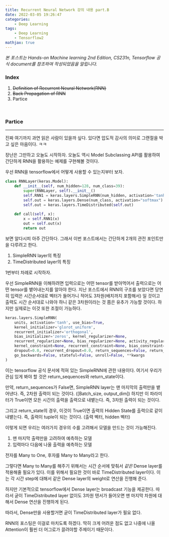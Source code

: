 ```yaml
---
title: Recurrent Neural Network 강의 내용 part.B
date: 2022-03-05 19:26:47
categories: 
    - Deep Learning
tags: 
    - Deep Learning
    - Tensorflow2
mathjax: true
---
```


*본 포스트는 Hands-on Machine learning 2nd Edition, CS231n, Tensorflow 공식 document를 참조하여 작성되었음을 알립니다.*

### Index  
  
1. ~~Definition of Recurrent Neural Network(RNN)~~
2. ~~Back Propagation of RNN~~
3. Partice

<br>

### Partice

-------------------------------------------------------

진짜 여기까지 과연 읽은 사람이 있을까 싶다. 있다면 압도적 감사의 의미로 그랜절을 박고 싶은 마음이다. ㅋㅋ 

장난은 그만하고 오늘도 시작하자. 오늘도 역시 Model Subclassing API를 활용하여 간단하게 RNN을 활용하는 예제를 구현해볼 것이다.

우선 RNN을 tensorflow에서 어떻게 사용할 수 있는지부터 보자.

```python
class RNNLayer(keras.Model):
    def __init__(self, num_hidden=128, num_class=39):
        super(RNNLayer, self).__init__()
        self.RNN1 = keras.layers.SimpleRNN(num_hidden, activation='tanh', return_sequences=True)
        self.out = keras.layers.Dense(num_class, activation="softmax")
        self.out = keras.layers.TimeDistributed(self.out)
        
    def call(self, x):
        x = self.RNN1(x)
        out = self.out(x)
        return out
```

보면 알다시피 아주 간단하다. 그래서 이번 포스트에서는 간단하게 2개의 관전 포인트만을 다루려고 한다.

1. SimpleRNN layer의 특징
2. TimeDistributed layer의 특징

1번부터 차례로 시작하자.

우선 SimpleRNN을 이해하려면 입력으로는 어떤 tensor를 받아먹어서 출력으로는 어떤 tensor를 뱉어내는지를 알아야 한다.
지난 포스트에서 RNN의 구조를 보았다면 당연히 입력은 시간순서대로 벡터가 들어가니 적어도 3차원(배치까지 포함해서) 일 것이고 출력도 시간 순서대로 나와야 하니 같은 3차원이라는 것 쯤은 유추가 가능할 것이다. 하지만 실제로는 이것 또한 조절이 가능하다.

```python
keras.layers.SimpleRNN(
    units, activation='tanh', use_bias=True,
    kernel_initializer='glorot_uniform',
    recurrent_initializer='orthogonal',
    bias_initializer='zeros', kernel_regularizer=None,
    recurrent_regularizer=None, bias_regularizer=None, activity_regularizer=None,
    kernel_constraint=None, recurrent_constraint=None, bias_constraint=None,
    dropout=0.0, recurrent_dropout=0.0, return_sequences=False, return_state=False,
    go_backwards=False, stateful=False, unroll=False, **kwargs
)
```

이는 tensorflow 공식 문서에 적혀 있는 SimpleRNN에 관한 내용이다. 여기서 우리가 관심 있게 봐야 할 것은 return_sequences와 return_state이다.

만약, return_sequences가 False면, SimpleRNN layer는 맨 마지막의 출력만을 뱉어낸다. 즉, 2차원 출력이 되는 것이다. ([Batch_size, output_dim]) 하지만 이 파라미터가 True이면 모든 시간의 출력을 출력으로 내뱉는다. 즉, 3차원 출력이 되는 것이다. 

그리고 return_state의 경우, 이것이 True이면 출력의 Hidden State를 출력으로 같이 내뱉는다. 즉, 출력이 tuple이 되는 것이다. (출력 벡터, hidden 벡터)

이렇게 되면 우리는 여러가지 경우의 수를 고려해서 모델을 만드는 것이 가능해진다.

1. 맨 마지막 출력만을 고려하여 예측하는 모델
2. 입력마다 다음에 나올 출력을 예측하는 모델

전자를 Many to One, 후자를 Many to Many라고 한다.

그렇다면 Many to Many를 해주기 위해서는 시간 순서에 맞춰서 *같은* Dense layer를 적용해줄 필요가 있다. 이를 위해서 필요한 것이 바로 TimeDistributed layer이다. 이는 각 시간 step에 대해서 같은 Dense layer의 weight로 연산을 진행해 준다.

하지만 기본적으로 tensorflow에서 Dense layer는 broadcast 기능을 제공한다. 따라서 굳이 TimeDistributed layer 없이도 3차원 텐서가 들어오면 맨 마지막 차원에 대해서 Dense 연산을 진행하게 된다. 

따라서, Dense만을 사용할거면 굳이 TimeDistributed layer가 필요 없다.

RNN의 포스팅은 이걸로 마치도록 하겠다. 딱히 크게 어려운 점도 없고 나중에 나올 Attention이 훨씬 더 어그로가 끌려야할 주제이기 때문이다.